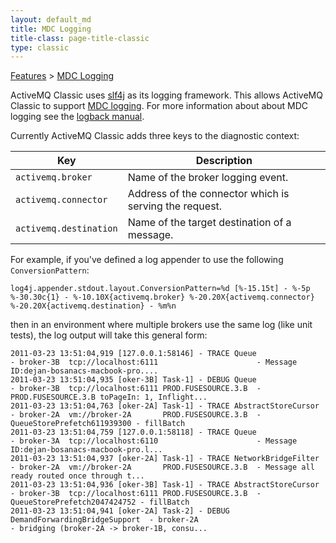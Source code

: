 ```yaml
---
layout: default_md
title: MDC Logging 
title-class: page-title-classic
type: classic
---
```


[Features](features) > [MDC Logging](mdc-logging)


ActiveMQ Classic uses [slf4j](http://www.slf4j.org/) as its logging framework. This allows ActiveMQ Classic to support [MDC logging](http://www.slf4j.org/api/org/slf4j/MDC.html). For more information about about MDC logging see the [logback manual](http://logback.qos.ch/manual/mdc.html).

Currently ActiveMQ Classic adds three keys to the diagnostic context:

Key|Description
---|---
`activemq.broker`|Name of the broker logging event.
`activemq.connector`|Address of the connector which is serving the request.
`activemq.destination`|Name of the target destination of a message.

For example, if you've defined a log appender to use the following `ConversionPattern`:
```
log4j.appender.stdout.layout.ConversionPattern=%d [%-15.15t] - %-5p %-30.30c{1} - %-10.10X{activemq.broker} %-20.20X{activemq.connector} %-20.20X{activemq.destination} - %m%n
```
then in an environment where multiple brokers use the same log (like unit tests), the log output will take this general form:
```
2011-03-23 13:51:04,919 [127.0.0.1:58146] - TRACE Queue                          - broker-3B  tcp://localhost:6111                      - Message ID:dejan-bosanacs-macbook-pro....
2011-03-23 13:51:04,935 [oker-3B] Task-1] - DEBUG Queue                          - broker-3B  tcp://localhost:6111 PROD.FUSESOURCE.3.B  - PROD.FUSESOURCE.3.B toPageIn: 1, Inflight...
2011-03-23 13:51:04,763 [oker-2A] Task-1] - TRACE AbstractStoreCursor            - broker-2A  vm://broker-2A       PROD.FUSESOURCE.3.B  - QueueStorePrefetch611939300 - fillBatch
2011-03-23 13:51:04,759 [127.0.0.1:58118] - TRACE Queue                          - broker-3A  tcp://localhost:6110                      - Message ID:dejan-bosanacs-macbook-pro.l...
2011-03-23 13:51:04,937 [oker-2A] Task-1] - TRACE NetworkBridgeFilter            - broker-2A  vm://broker-2A       PROD.FUSESOURCE.3.B  - Message all ready routed once through t...
2011-03-23 13:51:04,936 [oker-3B] Task-1] - TRACE AbstractStoreCursor            - broker-3B  tcp://localhost:6111 PROD.FUSESOURCE.3.B  - QueueStorePrefetch2047424752 - fillBatch
2011-03-23 13:51:04,941 [oker-2A] Task-2] - DEBUG DemandForwardingBridgeSupport  - broker-2A                                            - bridging (broker-2A -> broker-1B, consu...
```
